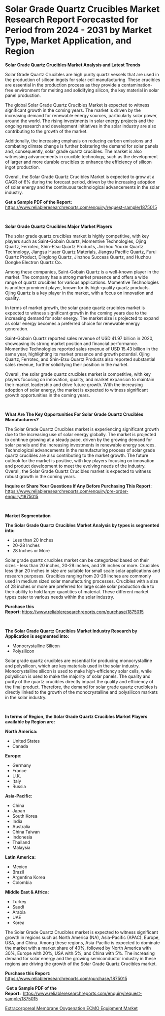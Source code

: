 <p><h1>Solar Grade Quartz Crucibles Market Research Report Forecasted for Period from 2024 -  2031 by Market Type, Market Application, and Region</h1></p><p><strong>Solar Grade Quartz Crucibles Market Analysis and Latest Trends</strong></p>
<p><p>Solar Grade Quartz Crucibles are high purity quartz vessels that are used in the production of silicon ingots for solar cell manufacturing. These crucibles are essential in the production process as they provide a contamination-free environment for melting and solidifying silicon, the key material in solar panel production.</p><p>The global Solar Grade Quartz Crucibles Market is expected to witness significant growth in the coming years. The market is driven by the increasing demand for renewable energy sources, particularly solar power, around the world. The rising investments in solar energy projects and the ongoing research and development initiatives in the solar industry are also contributing to the growth of the market.</p><p>Additionally, the increasing emphasis on reducing carbon emissions and combating climate change is further bolstering the demand for solar panels and, consequently, solar grade quartz crucibles. The market is also witnessing advancements in crucible technology, such as the development of larger and more durable crucibles to enhance the efficiency of silicon ingot production.</p><p>Overall, the Solar Grade Quartz Crucibles Market is expected to grow at a CAGR of 6% during the forecast period, driven by the increasing adoption of solar energy and the continuous technological advancements in the solar industry.</p></p>
<p><strong>Get a Sample PDF of the Report:&nbsp;</strong> <a href="https://www.reliableresearchreports.com/enquiry/request-sample/1875015">https://www.reliableresearchreports.com/enquiry/request-sample/1875015</a></p>
<p>&nbsp;</p>
<p><strong>Solar Grade Quartz Crucibles Major Market Players</strong></p>
<p><p>The solar grade quartz crucibles market is highly competitive, with key players such as Saint-Gobain Quartz, Momentive Technologies, Ojing Quartz, Ferrotec, Shin-Etsu Quartz Products, Jinzhou Youxin Quartz Technology, Jiangsu Huaer Quartz Materials, Jiangsu Pacific Quartz, Furui Quartz Product, Dinglong Quartz, Jinzhou Success Quartz, and Huzhou Dongke Electron Quartz Co. </p><p>Among these companies, Saint-Gobain Quartz is a well-known player in the market. The company has a strong market presence and offers a wide range of quartz crucibles for various applications. Momentive Technologies is another prominent player, known for its high-quality quartz products. Ojing Quartz is a key player in the market, with a focus on innovation and quality.</p><p>In terms of market growth, the solar grade quartz crucibles market is expected to witness significant growth in the coming years due to the increasing demand for solar energy. The market size is projected to expand as solar energy becomes a preferred choice for renewable energy generation.</p><p>Saint-Gobain Quartz reported sales revenue of USD 41.97 billion in 2020, showcasing its strong market position and financial performance. Momentive Technologies reported sales revenue of USD 15.43 billion in the same year, highlighting its market presence and growth potential. Ojing Quartz, Ferrotec, and Shin-Etsu Quartz Products also reported substantial sales revenue, further solidifying their position in the market.</p><p>Overall, the solar grade quartz crucibles market is competitive, with key players focusing on innovation, quality, and market expansion to maintain their market leadership and drive future growth. With the increasing adoption of solar energy, the market is expected to witness significant growth opportunities in the coming years.</p></p>
<p>&nbsp;</p>
<p><strong>What Are The Key Opportunities For Solar Grade Quartz Crucibles Manufacturers?</strong></p>
<p><p>The Solar Grade Quartz Crucibles market is experiencing significant growth due to the increasing use of solar energy globally. The market is projected to continue growing at a steady pace, driven by the growing demand for solar panels and the increasing investments in renewable energy sources. Technological advancements in the manufacturing process of solar grade quartz crucibles are also contributing to the market growth. The future outlook for the market is positive, with key players focusing on innovation and product development to meet the evolving needs of the industry. Overall, the Solar Grade Quartz Crucibles market is expected to witness robust growth in the coming years.</p></p>
<p><strong>Inquire or Share Your Questions If Any Before Purchasing This Report:</strong> <a href="https://www.reliableresearchreports.com/enquiry/pre-order-enquiry/1875015">https://www.reliableresearchreports.com/enquiry/pre-order-enquiry/1875015</a></p>
<p>&nbsp;</p>
<p><strong>Market Segmentation</strong></p>
<p><strong>The Solar Grade Quartz Crucibles Market Analysis by types is segmented into:</strong></p>
<p><ul><li>Less than 20 Inches</li><li>20-28 Inches</li><li>28 Inches or More</li></ul></p>
<p><p>Solar grade quartz crucibles market can be categorized based on their sizes - less than 20 inches, 20-28 inches, and 28 inches or more. Crucibles less than 20 inches in size are suitable for small scale solar applications and research purposes. Crucibles ranging from 20-28 inches are commonly used in medium sized solar manufacturing processes. Crucibles with a size of 28 inches or more are preferred for large scale solar production due to their ability to hold larger quantities of material. These different market types cater to various needs within the solar industry.</p></p>
<p><strong>Purchase this Report:&nbsp;</strong><a href="https://www.reliableresearchreports.com/purchase/1875015">https://www.reliableresearchreports.com/purchase/1875015</a></p>
<p>&nbsp;</p>
<p><strong>The Solar Grade Quartz Crucibles Market Industry Research by Application is segmented into:</strong></p>
<p><ul><li>Monocrystalline Silicon</li><li>Polysilicon</li></ul></p>
<p><p>Solar grade quartz crucibles are essential for producing monocrystalline and polysilicon, which are key materials used in the solar industry. Monocrystalline silicon is used to make high-efficiency solar cells, while polysilicon is used to make the majority of solar panels. The quality and purity of the quartz crucibles directly impact the quality and efficiency of the final product. Therefore, the demand for solar grade quartz crucibles is directly linked to the growth of the monocrystalline and polysilicon markets in the solar industry.</p></p>
<p>&nbsp;</p>
<p><strong>In terms of Region, the Solar Grade Quartz Crucibles Market Players available by Region are:</strong></p>
<p>
    <p> <strong> North America: </strong>
        <ul>
            <li>United States</li>
            <li>Canada</li>
        </ul>
        </p> 
    <p> <strong> Europe: </strong>
        <ul>
            <li>Germany</li>
            <li>France</li>
            <li>U.K.</li>
            <li>Italy</li>
            <li>Russia</li>
        </ul>
        </p> 
    <p> <strong> Asia-Pacific: </strong>
        <ul>
            <li>China</li>
            <li>Japan</li>
            <li>South Korea</li>
            <li>India</li>
            <li>Australia</li>
            <li>China Taiwan</li>
            <li>Indonesia</li>
            <li>Thailand</li>
            <li>Malaysia</li>
        </ul>
        </p> 
    <p> <strong> Latin America: </strong>
        <ul>
            <li>Mexico</li>
            <li>Brazil</li>
            <li>Argentina Korea</li>
            <li>Colombia</li>
        </ul>
        </p> 
    <p> <strong> Middle East & Africa: </strong>
        <ul>
            <li>Turkey</li>
            <li>Saudi</li>
            <li>Arabia</li>
            <li>UAE</li>
            <li>Korea</li>
        </ul>
    </p>
    </p>
<p><p>The Solar Grade Quartz Crucibles market is expected to witness significant growth in regions such as North America (NA), Asia-Pacific (APAC), Europe, USA, and China. Among these regions, Asia-Pacific is expected to dominate the market with a market share of 40%, followed by North America with 30%, Europe with 20%, USA with 5%, and China with 5%. The increasing demand for solar energy and the growing semiconductor industry in these regions are driving the growth of the Solar Grade Quartz Crucibles market.</p></p>
<p><strong>Purchase this Report: </strong><a href="https://www.reliableresearchreports.com/purchase/1875015">https://www.reliableresearchreports.com/purchase/1875015</a></p>
<p>&nbsp;<strong>Get a Sample PDF of the Report:&nbsp;&nbsp;</strong><a href="https://www.reliableresearchreports.com/enquiry/request-sample/1875015">https://www.reliableresearchreports.com/enquiry/request-sample/1875015</a></p>
<p><strong></strong></p>
<p><p><a href="https://fearless-okapi-6c8.notion.site/Extracorporeal-Membrane-Oxygenation-ECMO-Equipment-Market-Size-Growth-and-Forecast-from-2024-2031-988d1217301a488aaded64449634d689">Extracorporeal Membrane Oxygenation ECMO Equipment Market</a></p></p>